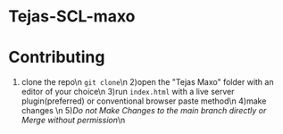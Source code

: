 # Tejas-SCL-maxo

# Contributing

1) clone the repo\n
<code>git clone</code>\n
2)open the "Tejas Maxo" folder with an editor of your choice\n
3)run <code>index.html</code> with a live server plugin(preferred) or conventional browser paste method\n
4)make changes \n
5)*Do not Make Changes to the main branch directly or Merge without permission*\n
